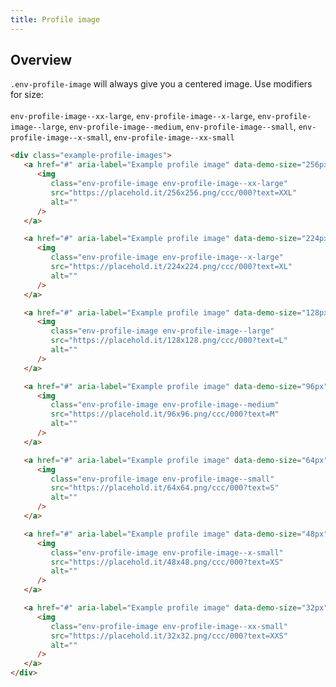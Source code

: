 ```yaml
---
title: Profile image
---
```


## Overview

`.env-profile-image` will always give you a centered image. Use modifiers for size:
<br>
<br>
`env-profile-image--xx-large`, `env-profile-image--x-large`, `env-profile-image--large`,
`env-profile-image--medium`, `env-profile-image--small`, `env-profile-image--x-small`, `env-profile-image--xx-small`

```html
<div class="example-profile-images">
   <a href="#" aria-label="Example profile image" data-demo-size="256px">
      <img
         class="env-profile-image env-profile-image--xx-large"
         src="https://placehold.it/256x256.png/ccc/000?text=XXL"
         alt=""
      />
   </a>

   <a href="#" aria-label="Example profile image" data-demo-size="224px">
      <img
         class="env-profile-image env-profile-image--x-large"
         src="https://placehold.it/224x224.png/ccc/000?text=XL"
         alt=""
      />
   </a>

   <a href="#" aria-label="Example profile image" data-demo-size="128px">
      <img
         class="env-profile-image env-profile-image--large"
         src="https://placehold.it/128x128.png/ccc/000?text=L"
         alt=""
      />
   </a>

   <a href="#" aria-label="Example profile image" data-demo-size="96px">
      <img
         class="env-profile-image env-profile-image--medium"
         src="https://placehold.it/96x96.png/ccc/000?text=M"
         alt=""
      />
   </a>

   <a href="#" aria-label="Example profile image" data-demo-size="64px">
      <img
         class="env-profile-image env-profile-image--small"
         src="https://placehold.it/64x64.png/ccc/000?text=S"
         alt=""
      />
   </a>

   <a href="#" aria-label="Example profile image" data-demo-size="48px">
      <img
         class="env-profile-image env-profile-image--x-small"
         src="https://placehold.it/48x48.png/ccc/000?text=XS"
         alt=""
      />
   </a>

   <a href="#" aria-label="Example profile image" data-demo-size="32px">
      <img
         class="env-profile-image env-profile-image--xx-small"
         src="https://placehold.it/32x32.png/ccc/000?text=XXS"
         alt=""
      />
   </a>
</div>
```
